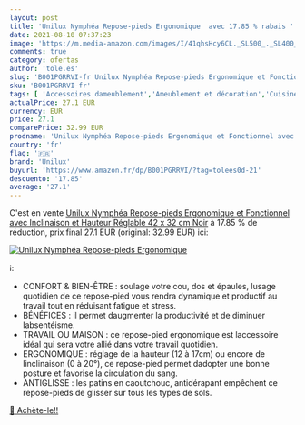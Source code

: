 ```yaml
---
layout: post
title: 'Unilux Nymphéa Repose-pieds Ergonomique  avec 17.85 % rabais '
date: 2021-08-10 07:37:23
image: 'https://m.media-amazon.com/images/I/41qhsHcy6CL._SL500_._SL400_.jpg'
comments: true
category: ofertas
author: 'tole.es'
slug: 'B001PGRRVI-fr Unilux Nymphéa Repose-pieds Ergonomique et Fonctionnel...'
sku: 'B001PGRRVI-fr'
tags: [ 'Accessoires dameublement','Ameublement et décoration','Cuisine et Maison','Meubles','Meubles de bureau','Repose-pieds','unilux', ]
actualPrice: 27.1 EUR
currency: EUR
price: 27.1
comparePrice: 32.99 EUR
prodname: 'Unilux Nymphéa Repose-pieds Ergonomique et Fonctionnel avec Inclinaison et Hauteur Réglable 42 x 32 cm Noir'
country: 'fr'
flag: '🇫🇷'
brand: 'Unilux'
buyurl: 'https://www.amazon.fr/dp/B001PGRRVI/?tag=tolees0d-21'
descuento: '17.85'
average: '27.1'
---
```


C'est en vente [Unilux Nymphéa Repose-pieds Ergonomique et Fonctionnel avec Inclinaison et Hauteur Réglable 42 x 32 cm Noir](https://www.amazon.fr/dp/B001PGRRVI/?tag=tolees0d-21)  à  17.85 % de réduction, prix final  27.1 EUR (original: 32.99 EUR) ici:

[![Unilux Nymphéa Repose-pieds Ergonomique ](https://m.media-amazon.com/images/I/41qhsHcy6CL._SL500_._SL400_.jpg)](https://www.amazon.fr/dp/B001PGRRVI/?tag=tolees0d-21)

ℹ️:

- CONFORT & BIEN-ÊTRE : soulage votre cou, dos et épaules, lusage quotidien de ce repose-pied vous rendra dynamique et productif au travail tout en réduisant fatigue et stress.
- BÉNÉFICES : il permet daugmenter la productivité et de diminuer labsentéisme.
- TRAVAIL OU MAISON : ce repose-pied ergonomique est laccessoire idéal qui sera votre allié dans votre travail quotidien.
- ERGONOMIQUE : réglage de la hauteur (12 à 17cm) ou encore de linclinaison (0 à 20°), ce repose-pied permet dadopter une bonne posture et favorise la circulation du sang.
- ANTIGLISSE : les patins en caoutchouc, antidérapant empêchent ce repose-pieds de glisser sur tous les types de sols.

[🛒 Achète-le!!](https://www.amazon.fr/dp/B001PGRRVI/?tag=tolees0d-21)
